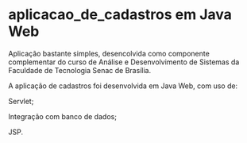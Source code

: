 # aplicacao_de_cadastros em Java Web

Aplicação bastante simples, desencolvida como componente complementar do curso de Análise e Desenvolvimento de Sistemas da Faculdade de Tecnologia Senac de Brasília.

A aplicação de cadastros foi desenvolvida em Java Web, com uso de:

Servlet;

Integração com banco de dados;

JSP.

